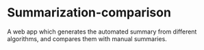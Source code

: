 # Summarization-comparison
A web app which generates the automated summary from different algorithms, and compares them with manual summaries.
